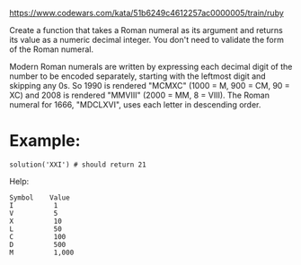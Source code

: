 https://www.codewars.com/kata/51b6249c4612257ac0000005/train/ruby

Create a function that takes a Roman numeral as its argument and returns its value as a numeric decimal integer. You don't need to validate the form of the Roman numeral.

Modern Roman numerals are written by expressing each decimal digit of the number to be encoded separately, starting with the leftmost digit and skipping any 0s. So 1990 is rendered "MCMXC" (1000 = M, 900 = CM, 90 = XC) and 2008 is rendered "MMVIII" (2000 = MM, 8 = VIII). The Roman numeral for 1666, "MDCLXVI", uses each letter in descending order.

# Example:

```
solution('XXI') # should return 21
```

Help:

```
Symbol    Value
I          1
V          5
X          10
L          50
C          100
D          500
M          1,000
```